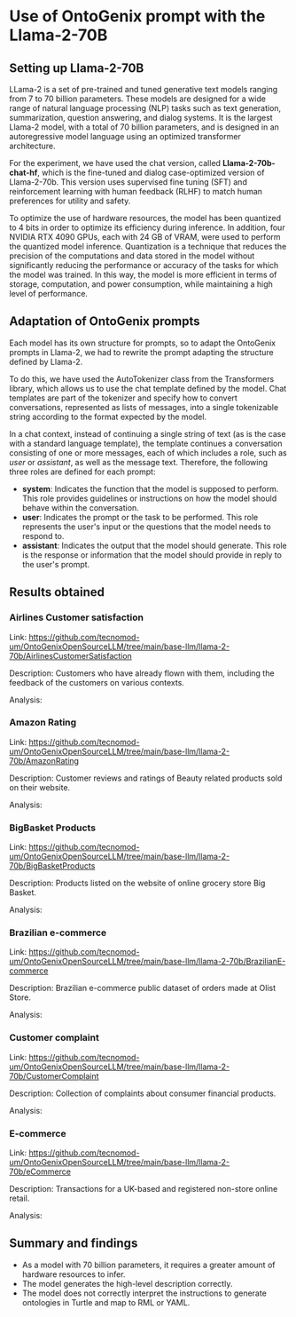 # Use of OntoGenix prompt with the Llama-2-70B

## Setting up Llama-2-70B

LLama-2 is a set of pre-trained and tuned generative text models ranging from 7 to 70 billion parameters. These models are designed for a wide range of natural language processing (NLP) tasks such as text generation, summarization, question answering, and dialog systems. It is the largest Llama-2 model, with a total of 70 billion parameters, and is designed in an autoregressive model language using an optimized transformer architecture. 

For the experiment, we have used the chat version, called **Llama-2-70b-chat-hf**, which is the fine-tuned and dialog case-optimized version of Llama-2-70b. This version uses supervised fine tuning (SFT) and reinforcement learning with human feedback (RLHF) to match human preferences for utility and safety.

To optimize the use of hardware resources, the model has been quantized to 4 bits in order to optimize its efficiency during inference.  In addition, four NVIDIA RTX 4090 GPUs, each with 24 GB of VRAM, were used to perform the quantized model inference. Quantization is a technique that reduces the precision of the computations and data stored in the model without significantly reducing the performance or accuracy of the tasks for which the model was trained. In this way, the model is more efficient in terms of storage, computation, and power consumption, while maintaining a high level of performance. 


## Adaptation of OntoGenix prompts

Each model has its own structure for prompts, so to adapt the OntoGenix prompts in Llama-2, we had to rewrite the prompt adapting the structure defined by Llama-2. 

To do this, we have used the AutoTokenizer class from the Transformers library, which allows us to use the chat template defined by the model.  Chat templates are part of the tokenizer and specify how to convert conversations, represented as lists of messages, into a single tokenizable string according to the format expected by the model. 

In a chat context, instead of continuing a single string of text (as is the case with a standard language template), the template continues a conversation consisting of one or more messages, each of which includes a role, such as *user* or *assistant*, as well as the message text. Therefore, the following three roles are defined for each prompt:

- **system**: Indicates the function that the model is supposed to perform. This role provides guidelines or instructions on how the model should behave within the conversation.
- **user**:  Indicates the prompt or the task to be performed. This role represents the user's input or the questions that the model needs to respond to.
- **assistant**:  Indicates the output that the model should generate. This role is the response or information that the model should provide in reply to the user's prompt.

## Results obtained

### Airlines Customer satisfaction

Link: https://github.com/tecnomod-um/OntoGenixOpenSourceLLM/tree/main/base-llm/llama-2-70b/AirlinesCustomerSatisfaction

Description: Customers who have already flown with them, including the feedback of the customers on various contexts. 

Analysis: 

### Amazon Rating

Link: https://github.com/tecnomod-um/OntoGenixOpenSourceLLM/tree/main/base-llm/llama-2-70b/AmazonRating

Description: Customer reviews and ratings of Beauty related products sold on their website.

Analysis: 

### BigBasket Products

Link: https://github.com/tecnomod-um/OntoGenixOpenSourceLLM/tree/main/base-llm/llama-2-70b/BigBasketProducts

Description: Products listed on the website of online grocery store Big Basket.

Analysis: 

###  Brazilian e-commerce

Link: https://github.com/tecnomod-um/OntoGenixOpenSourceLLM/tree/main/base-llm/llama-2-70b/BrazilianE-commerce

Description: Brazilian e-commerce public dataset of orders made at Olist Store.

Analysis: 

### Customer complaint

Link: https://github.com/tecnomod-um/OntoGenixOpenSourceLLM/tree/main/base-llm/llama-2-70b/CustomerComplaint

Description: Collection of complaints about consumer financial products.

Analysis: 

### E-commerce

Link: https://github.com/tecnomod-um/OntoGenixOpenSourceLLM/tree/main/base-llm/llama-2-70b/eCommerce

Description: Transactions for a UK-based and registered non-store online retail.

Analysis: 

## Summary and findings

- As a model with 70 billion parameters, it requires a greater amount of hardware resources to infer.
- The model generates the high-level description correctly.
- The model does not correctly interpret the instructions to generate ontologies in Turtle and map to RML or YAML.
